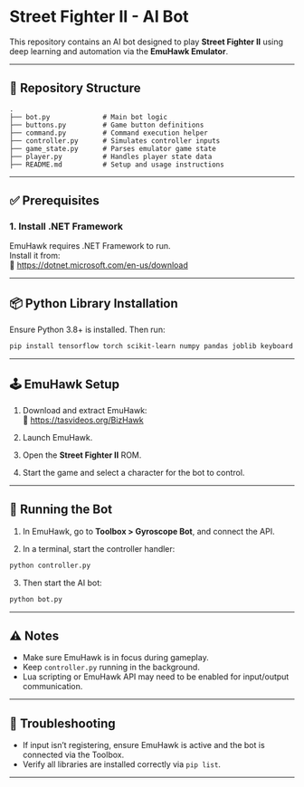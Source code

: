 # Street Fighter II - AI Bot

This repository contains an AI bot designed to play **Street Fighter II** using deep learning and automation via the **EmuHawk Emulator**.

---

## 📁 Repository Structure

```
.
├── bot.py             # Main bot logic
├── buttons.py         # Game button definitions
├── command.py         # Command execution helper
├── controller.py      # Simulates controller inputs
├── game_state.py      # Parses emulator game state
├── player.py          # Handles player state data
├── README.md          # Setup and usage instructions
```

---

## ✅ Prerequisites

### 1. Install .NET Framework

EmuHawk requires .NET Framework to run.  
Install it from:  
🔗 https://dotnet.microsoft.com/en-us/download

---

## 📦 Python Library Installation

Ensure Python 3.8+ is installed. Then run:

```bash
pip install tensorflow torch scikit-learn numpy pandas joblib keyboard
```

---

## 🕹️ EmuHawk Setup

1. Download and extract EmuHawk:  
   🔗 https://tasvideos.org/BizHawk

2. Launch EmuHawk.

3. Open the **Street Fighter II** ROM.

4. Start the game and select a character for the bot to control.

---

## 🚀 Running the Bot

1. In EmuHawk, go to **Toolbox > Gyroscope Bot**, and connect the API.

2. In a terminal, start the controller handler:

```bash
python controller.py
```

3. Then start the AI bot:

```bash
python bot.py
```

---

## ⚠️ Notes

- Make sure EmuHawk is in focus during gameplay.
- Keep `controller.py` running in the background.
- Lua scripting or EmuHawk API may need to be enabled for input/output communication.

---

## 🧩 Troubleshooting

- If input isn’t registering, ensure EmuHawk is active and the bot is connected via the Toolbox.
- Verify all libraries are installed correctly via `pip list`.

---
